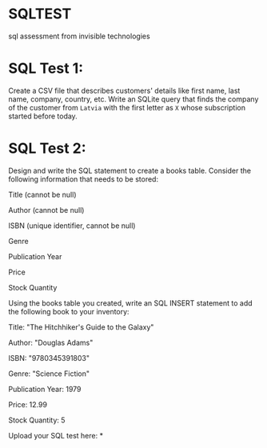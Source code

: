# SQLTEST
sql assessment from invisible technologies

# SQL Test 1:
Create a CSV file that describes customers' details like first name, last name, company, country, etc. Write an SQLite query that finds the company of the customer from `Latvia` with the first letter as `X` whose subscription started before today.

# SQL Test 2:
Design and write the SQL statement to create a books table. Consider the following information that needs to be stored:



Title (cannot be null)

Author (cannot be null)

ISBN (unique identifier, cannot be null)

Genre

Publication Year

Price

Stock Quantity



Using the books table you created, write an SQL INSERT statement to add the following book to your inventory:



Title: "The Hitchhiker's Guide to the Galaxy"

Author: "Douglas Adams"

ISBN: "9780345391803"

Genre: "Science Fiction"

Publication Year: 1979

Price: 12.99

Stock Quantity: 5

Upload your SQL test here: *

